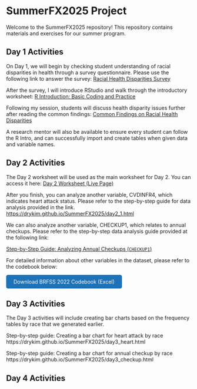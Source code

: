 # SummerFX2025 Project

Welcome to the SummerFX2025 repository! This repository contains materials and exercises for our summer program.

## Day 1 Activities

On Day 1, we will begin by checking student understanding of racial disparities in health through a survey questionnaire. Please use the following link to answer the survey:
[Racial Health Disparities Survey](https://forms.gle/vgiRgibEWrwiT9oD6)

After the survey, I will introduce RStudio and walk through the introductory worksheet:
[R Introduction: Basic Coding and Practice](https://drykim.github.io/SummerFX2025/R_Intro.html)

Following my session, students will discuss health disparity issues further after reading the common findings:
[Common Findings on Racial Health Disparities](https://drykim.github.io/SummerFX2025/Common_Finding.html)

A research mentor will also be available to ensure every student can follow the R Intro, and can successfully import and create tables when given data and variable names.

## Day 2 Activities

The Day 2 worksheet will be used as the main worksheet for Day 2. You can access it here:
[Day 2 Worksheet (Live Page)](https://drykim.github.io/SummerFX2025/day2.html)

After you finish, you can analyze another variable, CVDINFR4, which indicates heart attack status. Please refer to the step-by-step guide for data analysis provided in the link.
https://drykim.github.io/SummerFX2025/day2_1.html

We can also analyze another variable, CHECKUP1, which relates to annual checkups. Please refer to the step-by-step data analysis guide provided at the following link:

<a href="https://drykim.github.io/SummerFX2025/day2_2_checkup.html" target="_blank"> Step-by-Step Guide: Analyzing Annual Checkups (`CHECKUP1`) </a>
<p>
  For detailed information about other variables in the dataset, please refer to the codebook below:
</p>

<a href="https://github.com/DrYKIM/SummerFX2025/raw/main/BRFSS%202022%20Codebook%20PFX%202025.xlsx" download style="
  display: inline-block;
  padding: 10px 20px;
  background-color: #1d72b8;
  color: white;
  text-decoration: none;
  border-radius: 5px;">
  Download BRFSS 2022 Codebook (Excel)
</a>

## Day 3 Activities
The Day 3 activities will include creating bar charts based on the frequency tables by race that we generated earlier.
<p>
Step-by-step guide: Creating a bar chart for heart attack by race
https://drykim.github.io/SummerFX2025/day3_heart.html
  </p>
Step-by-step guide: Creating a bar chart for annual checkup by race
https://drykim.github.io/SummerFX2025/day3_checkup.html


## Day 4 Activities

